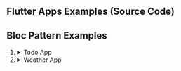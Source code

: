 ## Flutter Apps Examples (Source Code)
## Bloc Pattern Examples
1. <details> 
    <summary>Todo App</summary>

    A. [Cubit + StreamSubscription](https://github.com/MySelfMukund/flutter_weatherapp_cubit_streamsubscription)  
    B. [Cubit + Bloc BlocListener](https://github.com/MySelfMukund/Flutter_Todo_Cubit_BlocListner)  
    C. [Bloc + StreamSubscription](https://github.com/MySelfMukund/flutter_todo_bloc_stream_subscription)  
    D. [Bloc + Bloc BlocListener](https://github.com/MySelfMukund/flutter_todo_bloc_listener)

   </details>

2. <details> 
    <summary>Weather App</summary>

    A. [Cubit + StreamSubscription](https://github.com/MySelfMukund/flutter_weatherapp_cubit_streamsubscription)  
    B. Cubit + Bloc BlocListener  
    C. Bloc + StreamSubscription  
    D. Bloc + Bloc BlocListener

   </details>
